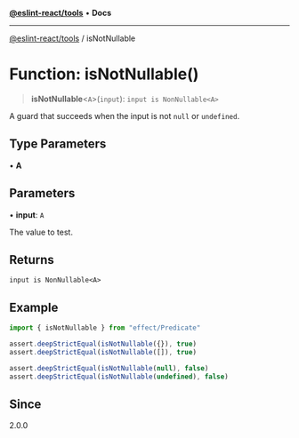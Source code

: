 [**@eslint-react/tools**](../README.md) • **Docs**

***

[@eslint-react/tools](../README.md) / isNotNullable

# Function: isNotNullable()

> **isNotNullable**\<`A`\>(`input`): `input is NonNullable<A>`

A guard that succeeds when the input is not `null` or `undefined`.

## Type Parameters

• **A**

## Parameters

• **input**: `A`

The value to test.

## Returns

`input is NonNullable<A>`

## Example

```ts
import { isNotNullable } from "effect/Predicate"

assert.deepStrictEqual(isNotNullable({}), true)
assert.deepStrictEqual(isNotNullable([]), true)

assert.deepStrictEqual(isNotNullable(null), false)
assert.deepStrictEqual(isNotNullable(undefined), false)
```

## Since

2.0.0
